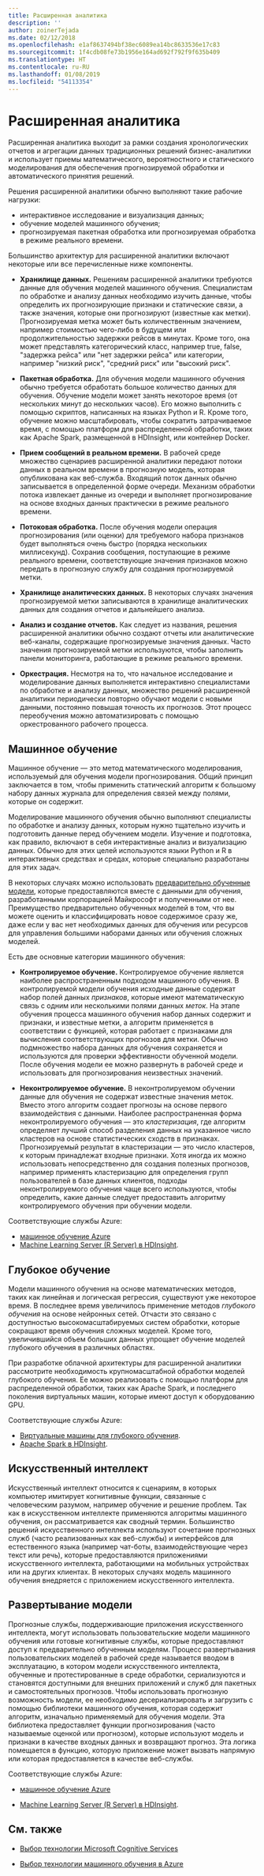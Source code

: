 ```yaml
---
title: Расширенная аналитика
description: ''
author: zoinerTejada
ms.date: 02/12/2018
ms.openlocfilehash: e1af8637494bf38ec6089ea14bc8633536e17c83
ms.sourcegitcommit: 1f4cdb08fe73b1956e164ad692f792f9f635b409
ms.translationtype: HT
ms.contentlocale: ru-RU
ms.lasthandoff: 01/08/2019
ms.locfileid: "54113354"
---
```

# <a name="advanced-analytics"></a>Расширенная аналитика

Расширенная аналитика выходит за рамки создания хронологических отчетов и агрегации данных традиционных решений бизнес-аналитики и использует приемы математического, вероятностного и статического моделирования для обеспечения прогнозируемой обработки и автоматического принятия решений.

Решения расширенной аналитики обычно выполняют такие рабочие нагрузки:

- интерактивное исследование и визуализация данных;
- обучение моделей машинного обучения;
- прогнозируемая пакетная обработка или прогнозируемая обработка в режиме реального времени.

Большинство архитектур для расширенной аналитики включают некоторые или все перечисленные ниже компоненты.

- **Хранилище данных.** Решениям расширенной аналитики требуются данные для обучения моделей машинного обучения. Специалистам по обработке и анализу данных необходимо изучить данные, чтобы определить их прогнозирующие признаки и статические связи, а также значения, которые они прогнозируют (известные как метки). Прогнозируемая метка может быть количественным значением, например стоимостью чего-либо в будущем или продолжительностью задержки рейсов в минутах. Кроме того, она может представлять категорический класс, например true, false, "задержка рейса" или "нет задержки рейса" или категории, например "низкий риск", "средний риск" или "высокий риск".

- **Пакетная обработка.** Для обучения модели машинного обучения обычно требуется обработать большое количество данных для обучения. Обучение модели может занять некоторое время (от нескольких минут до нескольких часов). Его можно выполнить с помощью скриптов, написанных на языках Python и R. Кроме того, обучение можно масштабировать, чтобы сократить затрачиваемое время, с помощью платформ для распределенной обработки, таких как Apache Spark, размещенной в HDInsight, или контейнер Docker.

- **Прием сообщений в реальном времени.** В рабочей среде множество сценариев расширенной аналитики передают потоки данных в реальном времени в прогнозную модель, которая опубликована как веб-служба. Входящий поток данных обычно записывается в определенной форме очереди. Механизм обработки потока извлекает данные из очереди и выполняет прогнозирование на основе входных данных практически в режиме реального времени.

- **Потоковая обработка.** После обучения модели операция прогнозирования (или оценки) для требуемого набора признаков будет выполняться очень быстро (порядка нескольких миллисекунд). Сохранив сообщения, поступающие в режиме реального времени, соответствующие значения признаков можно передать в прогнозную службу для создания прогнозируемой метки.

- **Хранилище аналитических данных.** В некоторых случаях значения прогнозируемой метки записываются в хранилище аналитических данных для создания отчетов и дальнейшего анализа.

- **Анализ и создание отчетов.** Как следует из названия, решения расширенной аналитики обычно создают отчеты или аналитические веб-каналы, содержащие прогнозируемые значения данных. Часто значения прогнозируемой метки используются, чтобы заполнить панели мониторинга, работающие в режиме реального времени.

- **Оркестрация.** Несмотря на то, что начальное исследование и моделирование данных выполняется интерактивно специалистами по обработке и анализу данных, множество решений расширенной аналитики периодически повторно обучают модели с новыми данными, постоянно повышая точность их прогнозов. Этот процесс переобучения можно автоматизировать с помощью оркестрованного рабочего процесса.

## <a name="machine-learning"></a>Машинное обучение

Машинное обучение — это метод математического моделирования, используемый для обучения модели прогнозирования. Общий принцип заключается в том, чтобы применить статический алгоритм к большому набору данных журнала для определения связей между полями, которые он содержит.

Моделирование машинного обучения обычно выполняют специалисты по обработке и анализу данных, которым нужно тщательно изучить и подготовить данные перед обучением модели. Изучение и подготовка, как правило, включают в себя интерактивные анализ и визуализацию данных. Обычно для этих целей используются языки Python и R в интерактивных средствах и средах, которые специально разработаны для этих задач.

В некоторых случаях можно использовать [предварительно обученные модели](/machine-learning-server/install/microsoftml-install-pretrained-models), которые предоставляются вместе с данными для обучения, разработанными корпорацией Майкрософт и полученными от нее. Преимущество предварительно обученных моделей в том, что вы можете оценить и классифицировать новое содержимое сразу же, даже если у вас нет необходимых данных для обучения или ресурсов для управления большими наборами данных или обучения сложных моделей.

Есть две основные категории машинного обучения:

- **Контролируемое обучение.** Контролируемое обучение является наиболее распространенным подходом машинного обучения. В контролируемой модели обучения исходные данные содержат набор полей данных *признаков*, которые имеют математическую связь с одним или несколькими полями данных *меток*. На этапе обучения процесса машинного обучения набор данных содержит и признаки, и известные метки, а алгоритм применяется в соответствии с функцией, которая работает с признаками для вычисления соответствующих прогнозов для метки. Обычно подмножество набора данных для обучения сохраняется и используются для проверки эффективности обученной модели. После обучения модели ее можно развернуть в рабочей среде и использовать для прогнозирования неизвестных значений.

- **Неконтролируемое обучение.** В неконтролируемом обучении данные для обучения не содержат известные значения меток. Вместо этого алгоритм создает прогнозы на основе первого взаимодействия с данными. Наиболее распространенная форма неконтролируемого обучения — это *кластеризация*, где алгоритм определяет лучший способ разделения данных на указанное число кластеров на основе статистических сходств в признаках. Прогнозируемый результат в кластеризации — это число кластеров, к которым принадлежат входные признаки. Хотя иногда их можно использовать непосредственно для создания полезных прогнозов, например применять кластеризацию для определения групп пользователей в базе данных клиентов, подходы неконтролируемого обучения чаще всего используются, чтобы определить, какие данные следует предоставить алгоритму контролируемого обучения при обучении модели.

Соответствующие службы Azure:

- [машинное обучение Azure](/azure/machine-learning/)
- [Machine Learning Server (R Server) в HDInsight](/azure/hdinsight/r-server/r-server-overview).

## <a name="deep-learning"></a>Глубокое обучение

Модели машинного обучения на основе математических методов, таких как линейная и логическая регрессия, существуют уже некоторое время. В последнее время увеличилось применение методов *глубокого обучения* на основе нейронных сетей. Отчасти это связано с доступностью высокомасштабируемых систем обработки, которые сокращают время обучения сложных моделей. Кроме того, увеличившийся объем больших данных упрощает обучение моделей глубокого обучения в различных областях.

При разработке облачной архитектуры для расширенной аналитики рассмотрите необходимость крупномасштабной обработки моделей глубокого обучения. Ее можно реализовать с помощью платформ для распределенной обработки, таких как Apache Spark, и последнего поколения виртуальных машин, которые имеют доступ к оборудованию GPU.

Соответствующие службы Azure:

- [Виртуальные машины для глубокого обучения](/azure/machine-learning/data-science-virtual-machine/deep-learning-dsvm-overview).
- [Apache Spark в HDInsight](/azure/hdinsight/spark/apache-spark-overview).

## <a name="artificial-intelligence"></a>Искусственный интеллект

Искусственный интеллект относится к сценариям, в которых компьютер имитирует когнитивные функции, связанные с человеческим разумом, например обучение и решение проблем. Так как в искусственном интеллекте применяются алгоритмы машинного обучения, он рассматривается как сводный термин. Большинство решений искусственного интеллекта используют сочетание прогнозных служб (часто реализованных как веб-службы) и интерфейсов для естественного языка (например чат-боты, взаимодействующие через текст или речь), которые предоставляются приложениями искусственного интеллекта, работающими на мобильных устройствах или на других клиентах. В некоторых случаях модель машинного обучения внедряется с приложением искусственного интеллекта.

## <a name="model-deployment"></a>Развертывание модели

Прогнозные службы, поддерживающие приложения искусственного интеллекта, могут использовать пользовательские модели машинного обучения или готовые когнитивные службы, которые предоставляют доступ к предварительно обученным моделям. Процесс развертывания пользовательских моделей в рабочей среде называется вводом в эксплуатацию, в котором модели искусственного интеллекта, обученные и протестированные в среде обработки, сериализуются и становятся доступными для внешних приложений и служб для пакетных и самостоятельных прогнозов. Чтобы использовать прогнозную возможность модели, ее необходимо десериализировать и загрузить с помощью библиотеки машинного обучения, которая содержит алгоритм, изначально применяемый для обучения модели. Эта библиотека предоставляет функции прогнозирования (часто называемые оценкой или прогнозом), которые используют модель и признаки в качестве входных данных и возвращают прогноз. Эта логика помещается в функцию, которую приложение может вызвать напрямую или которая предоставляется в качестве веб-службы.

Соответствующие службы Azure:

- [машинное обучение Azure](/azure/machine-learning/)

- [Machine Learning Server (R Server) в HDInsight](/azure/hdinsight/r-server/r-server-overview).

## <a name="see-also"></a>См. также

- [Выбор технологии Microsoft Cognitive Services](../technology-choices/cognitive-services.md)

- [Выбор технологии машинного обучения в Azure](../technology-choices/data-science-and-machine-learning.md)
